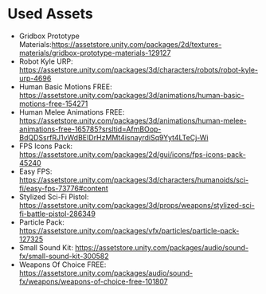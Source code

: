 # Used Assets
- Gridbox Prototype Materials:https://assetstore.unity.com/packages/2d/textures-materials/gridbox-prototype-materials-129127
- Robot Kyle URP: https://assetstore.unity.com/packages/3d/characters/robots/robot-kyle-urp-4696
- Human Basic Motions FREE: https://assetstore.unity.com/packages/3d/animations/human-basic-motions-free-154271
- Human Melee Animations FREE: https://assetstore.unity.com/packages/3d/animations/human-melee-animations-free-165785?srsltid=AfmBOop-BdQDSsrfRJ1vWdBEIDrHzMMt4isnayrdiSq9Yyt4LTeCj-Wi
- FPS Icons Pack: https://assetstore.unity.com/packages/2d/gui/icons/fps-icons-pack-45240
- Easy FPS: https://assetstore.unity.com/packages/3d/characters/humanoids/sci-fi/easy-fps-73776#content
- Stylized Sci-Fi Pistol: https://assetstore.unity.com/packages/3d/props/weapons/stylized-sci-fi-battle-pistol-286349
- Particle Pack: https://assetstore.unity.com/packages/vfx/particles/particle-pack-127325
- Small Sound Kit: https://assetstore.unity.com/packages/audio/sound-fx/small-sound-kit-300582
- Weapons Of Choice FREE: https://assetstore.unity.com/packages/audio/sound-fx/weapons/weapons-of-choice-free-101807